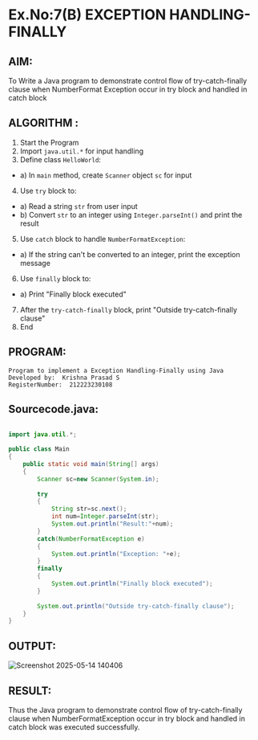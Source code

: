 # Ex.No:7(B) EXCEPTION HANDLING-FINALLY
## AIM:
To Write a Java program to demonstrate control flow of try-catch-finally clause when NumberFormat Exception occur in try block and handled in catch block


## ALGORITHM :
1.	Start the Program
2.	Import `java.util.*` for input handling
3.	Define class `HelloWorld`:
-	a) In `main` method, create `Scanner` object `sc` for input
4.	Use `try` block to:
-	a) Read a string `str` from user input
-	b) Convert `str` to an integer using `Integer.parseInt()` and print the result
5.	Use `catch` block to handle `NumberFormatException`:
-	a) If the string can't be converted to an integer, print the exception message
6.	Use `finally` block to:
-	a) Print "Finally block executed"
7.	After the `try-catch-finally` block, print "Outside try-catch-finally clause"
8.	End



## PROGRAM:
 ```
Program to implement a Exception Handling-Finally using Java
Developed by:  Krishna Prasad S
RegisterNumber:  212223230108
```

## Sourcecode.java:
```java

import java.util.*;

public class Main
{
    public static void main(String[] args)
    {
        Scanner sc=new Scanner(System.in); 
        
        try
        {
            String str=sc.next();
            int num=Integer.parseInt(str); 
            System.out.println("Result:"+num);
        }
        catch(NumberFormatException e)
        {
            System.out.println("Exception: "+e);
        }
        finally
        {
            System.out.println("Finally block executed");
        }
        
        System.out.println("Outside try-catch-finally clause");
    }
}

```






## OUTPUT:

![Screenshot 2025-05-14 140406](https://github.com/user-attachments/assets/c7333d92-14c1-4f4a-95d4-daa74e992c13)

## RESULT:
Thus the Java program to demonstrate control flow of try-catch-finally clause when NumberFormatException occur in try block and handled in catch block was executed successfully.



